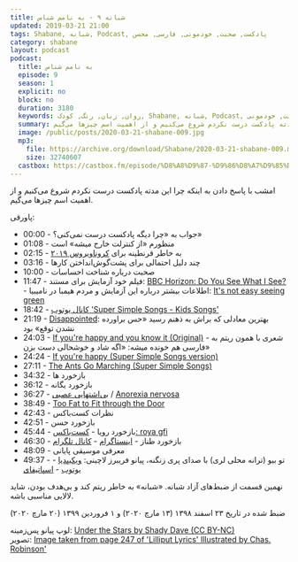 ```yaml
---
title: شبانه ۹ - به نامم شناس
updated: 2019-03-21 21:00
tags: Shabane, شبانه, Podcast, پادکست, صحبت, خودمونی, فارسی, محسن
category: shabane
layout: podcast
podcast:
  title: به نامم شناس
  episode: 9
  season: 1
  explicit: no
  block: no
  duration: 3180
  keywords: روان, زبان, رنگ, کودک, Shabane, شبانه, Podcast, پادکست, صحبت, خودمونی 
  summary: امشب با پاسخ دادن به اینکه چرا این مدته پادکست درست نکردم شروع می‌کنیم و از اهمیت اسم چیزها می‌گیم.
  image: /public/posts/2020-03-21-shabane-009.jpg
  mp3: 
    file: https://archive.org/download/Shabane/2020-03-21-shabane-009.mp3
    size: 32740607
  castbox: https://castbox.fm/episode/%D8%A8%D9%87-%D9%86%D8%A7%D9%85%D9%85-%D8%B4%D9%86%D8%A7%D8%B3-id2455693-id242600964
---
```

امشب با پاسخ دادن به اینکه چرا این مدته پادکست درست نکردم شروع می‌کنیم و از اهمیت اسم چیزها می‌گیم.

<!--more-->

پاورقی:

* 00:00 - جواب به «چرا دیگه پادکست درست نمی‌کنی؟»
* 01:08 - منظورم «از کنترلت خارج میشه» است
* 02:15 - به خاطر قرنطینه برای [کروناویروس ۲۰۱۹](https://fa.wikipedia.org/wiki/%D8%A8%DB%8C%D9%85%D8%A7%D8%B1%DB%8C_%DA%A9%D8%B1%D9%88%D9%86%D8%A7%D9%88%DB%8C%D8%B1%D9%88%D8%B3_%DB%B2%DB%B0%DB%B1%DB%B9)
* 03:16 - چند دلیل احتمالی برای پشت‌گوش‌انداختن کارها
* 10:00 - صحبت درباره شناخت احساسات
* 11:47 - فیلم خود آزمایش برای مستند: [BBC Horizon: Do You See What I See?](https://www.bbc.co.uk/programmes/b013c8tb) - اطلاعات بیشتر درباره این آزمایش و مردم هیمبا در نامیبیا: [It's not easy seeing green](https://languagelog.ldc.upenn.edu/nll/?p=17970)
* 18:42 - [کانال یوتوب 'Super Simple Songs - Kids Songs'](https://www.youtube.com/channel/UCLsooMJoIpl_7ux2jvdPB-Q)
* 21:19 - [Disappointed](https://www.merriam-webster.com/dictionary/disappointed): بهترین معادلی که براش به ذهنم رسید «حس براورده نشدن توقع» بود
* 24:03 - [If you're happy and you know it (Original)](https://www.youtube.com/watch?v=71hqRT9U0wg) - شعری با همون ریتم به فارسی هم خونده میشه: «اگه شاد و خوشحالی دست بزن»
* 24:24 - [If you're happy (Super Simple Songs version)](https://www.youtube.com/watch?v=l4WNrvVjiTw)
* 27:11 - [The Ants Go Marching (Super Simple Songs)](https://www.youtube.com/watch?v=2S__fbCGwOM)
* 34:32 - بازخورد ها
* 36:12 - بازخورد یگانه
* 36:27 - [بی‌اشتهایی عصبی](https://fa.wikipedia.org/wiki/%D8%A8%DB%8C%E2%80%8C%D8%A7%D8%B4%D8%AA%D9%87%D8%A7%DB%8C%DB%8C_%D8%B9%D8%B5%D8%A8%DB%8C) / [Anorexia nervosa](https://en.wikipedia.org/wiki/Anorexia_nervosa)
* 38:49 - [Too Fat to Fit through the Door](https://journals.plos.org/plosone/article?id=10.1371/journal.pone.0064602)
* 42:43 - نظرات کست‌باکس
* 42:51 - بازخورد حسن
* 45:44 - بازخورد رویا - [کست‌باکس: roya gfi](https://castbox.fm/vua/14366676)
* 46:30 - بازخورد طناز - [اینستاگرام](https://www.instagram.com/tannziiiii/) - [کانال تلگرام](https://t.me/shinnotes)
* 48:09 - معرفی موسیقی پایانی
* 49:37 - تو بیو (ترانه محلی لری) با صدای پری زنگنه، پیانو فریبرز لاچینی: [ویکیپدیا](https://fa.wikipedia.org/wiki/%D8%AA%D9%88_%D8%A8%DB%8C%D9%88) - [یوتوب](https://www.youtube.com/watch?v=XXu4Y9AUpJA) - [اسپاتیفای](https://open.spotify.com/track/5lhjaWbWZMn0GzNAYldgFN)


نهمین قسمت از ضبط‌های آزاد شبانه. «شبانه» به خاطر ریتم کند و بی‌هدف بودن، شاید لالایی مناسبی باشه.

ضبط شده در تاریخ ۲۳ اسفند ۱۳۹۸ (۱۳ مارچ ۲۰۲۰) و ۱ فروردین ۱۳۹۹ (۲۰ مارچ ۲۰۲۰)

لوپ پیانو پس‌زمینه: [Under the Stars by Shady Dave (CC BY-NC)](https://freesound.org/people/ShadyDave/sounds/325108/)  
تصویر: [Image taken from page 247 of 'Lilliput Lyrics' Illustrated by Chas. Robinson'](https://www.flickr.com/photos/britishlibrary/11169835526/)
